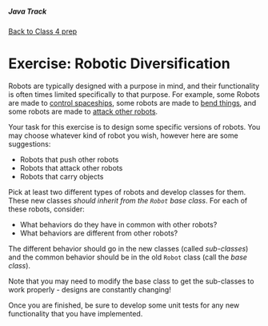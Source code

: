 ##### Java Track

[Back to Class 4 prep](../../class4-prep)


# Exercise: Robotic Diversification

Robots are typically designed with a purpose in mind, and their functionality is often times limited specifically to that purpose. For example, some Robots are made to [control spaceships](https://www.youtube.com/watch?v=HwBmPiOmEGQ), some robots are made to [bend things](https://www.youtube.com/watch?v=0fZdfXJmN6E), and some robots are made to [attack other robots](https://www.youtube.com/watch?v=oBkEMZg1iqQ).

Your task for this exercise is to design some specific versions of robots. You may choose whatever kind of robot you wish, however here are some suggestions:

* Robots that push other robots
* Robots that attack other robots
* Robots that carry objects

Pick at least two different types of robots and develop classes for them. These new classes *should inherit from the `Robot` base class*. For each of these robots, consider:

* What behaviors do they have in common with other robots?
* What behaviors are different from other robots?

The different behavior should go in the new classes (called *sub-classes*) and the common behavior should be in the old `Robot` class (call the *base class*).

Note that you may need to modify the base class to get the sub-classes to work properly - designs are constantly changing!

Once you are finished, be sure to develop some unit tests for any new functionality that you have implemented.